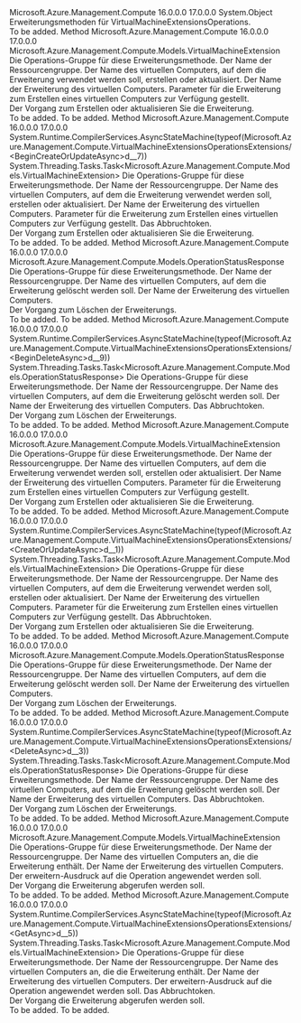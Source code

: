 <Type Name="VirtualMachineExtensionsOperationsExtensions" FullName="Microsoft.Azure.Management.Compute.VirtualMachineExtensionsOperationsExtensions">
  <TypeSignature Language="C#" Value="public static class VirtualMachineExtensionsOperationsExtensions" />
  <TypeSignature Language="ILAsm" Value=".class public auto ansi abstract sealed beforefieldinit VirtualMachineExtensionsOperationsExtensions extends System.Object" />
  <TypeSignature Language="DocId" Value="T:Microsoft.Azure.Management.Compute.VirtualMachineExtensionsOperationsExtensions" />
  <TypeSignature Language="VB.NET" Value="Public Module VirtualMachineExtensionsOperationsExtensions" />
  <TypeSignature Language="F#" Value="type VirtualMachineExtensionsOperationsExtensions = class" />
  <AssemblyInfo>
    <AssemblyName>Microsoft.Azure.Management.Compute</AssemblyName>
    <AssemblyVersion>16.0.0.0</AssemblyVersion>
    <AssemblyVersion>17.0.0.0</AssemblyVersion>
  </AssemblyInfo>
  <Base>
    <BaseTypeName>System.Object</BaseTypeName>
  </Base>
  <Interfaces />
  <Docs>
    <summary>
            Erweiterungsmethoden für VirtualMachineExtensionsOperations.
            </summary>
    <remarks>To be added.</remarks>
  </Docs>
  <Members>
    <Member MemberName="BeginCreateOrUpdate">
      <MemberSignature Language="C#" Value="public static Microsoft.Azure.Management.Compute.Models.VirtualMachineExtension BeginCreateOrUpdate (this Microsoft.Azure.Management.Compute.IVirtualMachineExtensionsOperations operations, string resourceGroupName, string vmName, string vmExtensionName, Microsoft.Azure.Management.Compute.Models.VirtualMachineExtension extensionParameters);" />
      <MemberSignature Language="ILAsm" Value=".method public static hidebysig class Microsoft.Azure.Management.Compute.Models.VirtualMachineExtension BeginCreateOrUpdate(class Microsoft.Azure.Management.Compute.IVirtualMachineExtensionsOperations operations, string resourceGroupName, string vmName, string vmExtensionName, class Microsoft.Azure.Management.Compute.Models.VirtualMachineExtension extensionParameters) cil managed" />
      <MemberSignature Language="DocId" Value="M:Microsoft.Azure.Management.Compute.VirtualMachineExtensionsOperationsExtensions.BeginCreateOrUpdate(Microsoft.Azure.Management.Compute.IVirtualMachineExtensionsOperations,System.String,System.String,System.String,Microsoft.Azure.Management.Compute.Models.VirtualMachineExtension)" />
      <MemberSignature Language="VB.NET" Value="&lt;Extension()&gt;&#xA;Public Function BeginCreateOrUpdate (operations As IVirtualMachineExtensionsOperations, resourceGroupName As String, vmName As String, vmExtensionName As String, extensionParameters As VirtualMachineExtension) As VirtualMachineExtension" />
      <MemberSignature Language="F#" Value="static member BeginCreateOrUpdate : Microsoft.Azure.Management.Compute.IVirtualMachineExtensionsOperations * string * string * string * Microsoft.Azure.Management.Compute.Models.VirtualMachineExtension -&gt; Microsoft.Azure.Management.Compute.Models.VirtualMachineExtension" Usage="Microsoft.Azure.Management.Compute.VirtualMachineExtensionsOperationsExtensions.BeginCreateOrUpdate (operations, resourceGroupName, vmName, vmExtensionName, extensionParameters)" />
      <MemberType>Method</MemberType>
      <AssemblyInfo>
        <AssemblyName>Microsoft.Azure.Management.Compute</AssemblyName>
        <AssemblyVersion>16.0.0.0</AssemblyVersion>
        <AssemblyVersion>17.0.0.0</AssemblyVersion>
      </AssemblyInfo>
      <ReturnValue>
        <ReturnType>Microsoft.Azure.Management.Compute.Models.VirtualMachineExtension</ReturnType>
      </ReturnValue>
      <Parameters>
        <Parameter Name="operations" Type="Microsoft.Azure.Management.Compute.IVirtualMachineExtensionsOperations" RefType="this" />
        <Parameter Name="resourceGroupName" Type="System.String" />
        <Parameter Name="vmName" Type="System.String" />
        <Parameter Name="vmExtensionName" Type="System.String" />
        <Parameter Name="extensionParameters" Type="Microsoft.Azure.Management.Compute.Models.VirtualMachineExtension" />
      </Parameters>
      <Docs>
        <param name="operations">
            Die Operations-Gruppe für diese Erweiterungsmethode.
            </param>
        <param name="resourceGroupName">
            Der Name der Ressourcengruppe.
            </param>
        <param name="vmName">
            Der Name des virtuellen Computers, auf dem die Erweiterung verwendet werden soll, erstellen oder aktualisiert.
            </param>
        <param name="vmExtensionName">
            Der Name der Erweiterung des virtuellen Computers.
            </param>
        <param name="extensionParameters">
            Parameter für die Erweiterung zum Erstellen eines virtuellen Computers zur Verfügung gestellt.
            </param>
        <summary>
            Der Vorgang zum Erstellen oder aktualisieren Sie die Erweiterung.
            </summary>
        <returns>To be added.</returns>
        <remarks>To be added.</remarks>
      </Docs>
    </Member>
    <Member MemberName="BeginCreateOrUpdateAsync">
      <MemberSignature Language="C#" Value="public static System.Threading.Tasks.Task&lt;Microsoft.Azure.Management.Compute.Models.VirtualMachineExtension&gt; BeginCreateOrUpdateAsync (this Microsoft.Azure.Management.Compute.IVirtualMachineExtensionsOperations operations, string resourceGroupName, string vmName, string vmExtensionName, Microsoft.Azure.Management.Compute.Models.VirtualMachineExtension extensionParameters, System.Threading.CancellationToken cancellationToken = null);" />
      <MemberSignature Language="ILAsm" Value=".method public static hidebysig class System.Threading.Tasks.Task`1&lt;class Microsoft.Azure.Management.Compute.Models.VirtualMachineExtension&gt; BeginCreateOrUpdateAsync(class Microsoft.Azure.Management.Compute.IVirtualMachineExtensionsOperations operations, string resourceGroupName, string vmName, string vmExtensionName, class Microsoft.Azure.Management.Compute.Models.VirtualMachineExtension extensionParameters, valuetype System.Threading.CancellationToken cancellationToken) cil managed" />
      <MemberSignature Language="DocId" Value="M:Microsoft.Azure.Management.Compute.VirtualMachineExtensionsOperationsExtensions.BeginCreateOrUpdateAsync(Microsoft.Azure.Management.Compute.IVirtualMachineExtensionsOperations,System.String,System.String,System.String,Microsoft.Azure.Management.Compute.Models.VirtualMachineExtension,System.Threading.CancellationToken)" />
      <MemberSignature Language="F#" Value="static member BeginCreateOrUpdateAsync : Microsoft.Azure.Management.Compute.IVirtualMachineExtensionsOperations * string * string * string * Microsoft.Azure.Management.Compute.Models.VirtualMachineExtension * System.Threading.CancellationToken -&gt; System.Threading.Tasks.Task&lt;Microsoft.Azure.Management.Compute.Models.VirtualMachineExtension&gt;" Usage="Microsoft.Azure.Management.Compute.VirtualMachineExtensionsOperationsExtensions.BeginCreateOrUpdateAsync (operations, resourceGroupName, vmName, vmExtensionName, extensionParameters, cancellationToken)" />
      <MemberType>Method</MemberType>
      <AssemblyInfo>
        <AssemblyName>Microsoft.Azure.Management.Compute</AssemblyName>
        <AssemblyVersion>16.0.0.0</AssemblyVersion>
        <AssemblyVersion>17.0.0.0</AssemblyVersion>
      </AssemblyInfo>
      <Attributes>
        <Attribute>
          <AttributeName>System.Runtime.CompilerServices.AsyncStateMachine(typeof(Microsoft.Azure.Management.Compute.VirtualMachineExtensionsOperationsExtensions/&lt;BeginCreateOrUpdateAsync&gt;d__7))</AttributeName>
        </Attribute>
      </Attributes>
      <ReturnValue>
        <ReturnType>System.Threading.Tasks.Task&lt;Microsoft.Azure.Management.Compute.Models.VirtualMachineExtension&gt;</ReturnType>
      </ReturnValue>
      <Parameters>
        <Parameter Name="operations" Type="Microsoft.Azure.Management.Compute.IVirtualMachineExtensionsOperations" RefType="this" />
        <Parameter Name="resourceGroupName" Type="System.String" />
        <Parameter Name="vmName" Type="System.String" />
        <Parameter Name="vmExtensionName" Type="System.String" />
        <Parameter Name="extensionParameters" Type="Microsoft.Azure.Management.Compute.Models.VirtualMachineExtension" />
        <Parameter Name="cancellationToken" Type="System.Threading.CancellationToken" />
      </Parameters>
      <Docs>
        <param name="operations">
            Die Operations-Gruppe für diese Erweiterungsmethode.
            </param>
        <param name="resourceGroupName">
            Der Name der Ressourcengruppe.
            </param>
        <param name="vmName">
            Der Name des virtuellen Computers, auf dem die Erweiterung verwendet werden soll, erstellen oder aktualisiert.
            </param>
        <param name="vmExtensionName">
            Der Name der Erweiterung des virtuellen Computers.
            </param>
        <param name="extensionParameters">
            Parameter für die Erweiterung zum Erstellen eines virtuellen Computers zur Verfügung gestellt.
            </param>
        <param name="cancellationToken">
            Das Abbruchtoken.
            </param>
        <summary>
            Der Vorgang zum Erstellen oder aktualisieren Sie die Erweiterung.
            </summary>
        <returns>To be added.</returns>
        <remarks>To be added.</remarks>
      </Docs>
    </Member>
    <Member MemberName="BeginDelete">
      <MemberSignature Language="C#" Value="public static Microsoft.Azure.Management.Compute.Models.OperationStatusResponse BeginDelete (this Microsoft.Azure.Management.Compute.IVirtualMachineExtensionsOperations operations, string resourceGroupName, string vmName, string vmExtensionName);" />
      <MemberSignature Language="ILAsm" Value=".method public static hidebysig class Microsoft.Azure.Management.Compute.Models.OperationStatusResponse BeginDelete(class Microsoft.Azure.Management.Compute.IVirtualMachineExtensionsOperations operations, string resourceGroupName, string vmName, string vmExtensionName) cil managed" />
      <MemberSignature Language="DocId" Value="M:Microsoft.Azure.Management.Compute.VirtualMachineExtensionsOperationsExtensions.BeginDelete(Microsoft.Azure.Management.Compute.IVirtualMachineExtensionsOperations,System.String,System.String,System.String)" />
      <MemberSignature Language="VB.NET" Value="&lt;Extension()&gt;&#xA;Public Function BeginDelete (operations As IVirtualMachineExtensionsOperations, resourceGroupName As String, vmName As String, vmExtensionName As String) As OperationStatusResponse" />
      <MemberSignature Language="F#" Value="static member BeginDelete : Microsoft.Azure.Management.Compute.IVirtualMachineExtensionsOperations * string * string * string -&gt; Microsoft.Azure.Management.Compute.Models.OperationStatusResponse" Usage="Microsoft.Azure.Management.Compute.VirtualMachineExtensionsOperationsExtensions.BeginDelete (operations, resourceGroupName, vmName, vmExtensionName)" />
      <MemberType>Method</MemberType>
      <AssemblyInfo>
        <AssemblyName>Microsoft.Azure.Management.Compute</AssemblyName>
        <AssemblyVersion>16.0.0.0</AssemblyVersion>
        <AssemblyVersion>17.0.0.0</AssemblyVersion>
      </AssemblyInfo>
      <ReturnValue>
        <ReturnType>Microsoft.Azure.Management.Compute.Models.OperationStatusResponse</ReturnType>
      </ReturnValue>
      <Parameters>
        <Parameter Name="operations" Type="Microsoft.Azure.Management.Compute.IVirtualMachineExtensionsOperations" RefType="this" />
        <Parameter Name="resourceGroupName" Type="System.String" />
        <Parameter Name="vmName" Type="System.String" />
        <Parameter Name="vmExtensionName" Type="System.String" />
      </Parameters>
      <Docs>
        <param name="operations">
            Die Operations-Gruppe für diese Erweiterungsmethode.
            </param>
        <param name="resourceGroupName">
            Der Name der Ressourcengruppe.
            </param>
        <param name="vmName">
            Der Name des virtuellen Computers, auf dem die Erweiterung gelöscht werden soll.
            </param>
        <param name="vmExtensionName">
            Der Name der Erweiterung des virtuellen Computers.
            </param>
        <summary>
            Der Vorgang zum Löschen der Erweiterungs.
            </summary>
        <returns>To be added.</returns>
        <remarks>To be added.</remarks>
      </Docs>
    </Member>
    <Member MemberName="BeginDeleteAsync">
      <MemberSignature Language="C#" Value="public static System.Threading.Tasks.Task&lt;Microsoft.Azure.Management.Compute.Models.OperationStatusResponse&gt; BeginDeleteAsync (this Microsoft.Azure.Management.Compute.IVirtualMachineExtensionsOperations operations, string resourceGroupName, string vmName, string vmExtensionName, System.Threading.CancellationToken cancellationToken = null);" />
      <MemberSignature Language="ILAsm" Value=".method public static hidebysig class System.Threading.Tasks.Task`1&lt;class Microsoft.Azure.Management.Compute.Models.OperationStatusResponse&gt; BeginDeleteAsync(class Microsoft.Azure.Management.Compute.IVirtualMachineExtensionsOperations operations, string resourceGroupName, string vmName, string vmExtensionName, valuetype System.Threading.CancellationToken cancellationToken) cil managed" />
      <MemberSignature Language="DocId" Value="M:Microsoft.Azure.Management.Compute.VirtualMachineExtensionsOperationsExtensions.BeginDeleteAsync(Microsoft.Azure.Management.Compute.IVirtualMachineExtensionsOperations,System.String,System.String,System.String,System.Threading.CancellationToken)" />
      <MemberSignature Language="F#" Value="static member BeginDeleteAsync : Microsoft.Azure.Management.Compute.IVirtualMachineExtensionsOperations * string * string * string * System.Threading.CancellationToken -&gt; System.Threading.Tasks.Task&lt;Microsoft.Azure.Management.Compute.Models.OperationStatusResponse&gt;" Usage="Microsoft.Azure.Management.Compute.VirtualMachineExtensionsOperationsExtensions.BeginDeleteAsync (operations, resourceGroupName, vmName, vmExtensionName, cancellationToken)" />
      <MemberType>Method</MemberType>
      <AssemblyInfo>
        <AssemblyName>Microsoft.Azure.Management.Compute</AssemblyName>
        <AssemblyVersion>16.0.0.0</AssemblyVersion>
        <AssemblyVersion>17.0.0.0</AssemblyVersion>
      </AssemblyInfo>
      <Attributes>
        <Attribute>
          <AttributeName>System.Runtime.CompilerServices.AsyncStateMachine(typeof(Microsoft.Azure.Management.Compute.VirtualMachineExtensionsOperationsExtensions/&lt;BeginDeleteAsync&gt;d__9))</AttributeName>
        </Attribute>
      </Attributes>
      <ReturnValue>
        <ReturnType>System.Threading.Tasks.Task&lt;Microsoft.Azure.Management.Compute.Models.OperationStatusResponse&gt;</ReturnType>
      </ReturnValue>
      <Parameters>
        <Parameter Name="operations" Type="Microsoft.Azure.Management.Compute.IVirtualMachineExtensionsOperations" RefType="this" />
        <Parameter Name="resourceGroupName" Type="System.String" />
        <Parameter Name="vmName" Type="System.String" />
        <Parameter Name="vmExtensionName" Type="System.String" />
        <Parameter Name="cancellationToken" Type="System.Threading.CancellationToken" />
      </Parameters>
      <Docs>
        <param name="operations">
            Die Operations-Gruppe für diese Erweiterungsmethode.
            </param>
        <param name="resourceGroupName">
            Der Name der Ressourcengruppe.
            </param>
        <param name="vmName">
            Der Name des virtuellen Computers, auf dem die Erweiterung gelöscht werden soll.
            </param>
        <param name="vmExtensionName">
            Der Name der Erweiterung des virtuellen Computers.
            </param>
        <param name="cancellationToken">
            Das Abbruchtoken.
            </param>
        <summary>
            Der Vorgang zum Löschen der Erweiterungs.
            </summary>
        <returns>To be added.</returns>
        <remarks>To be added.</remarks>
      </Docs>
    </Member>
    <Member MemberName="CreateOrUpdate">
      <MemberSignature Language="C#" Value="public static Microsoft.Azure.Management.Compute.Models.VirtualMachineExtension CreateOrUpdate (this Microsoft.Azure.Management.Compute.IVirtualMachineExtensionsOperations operations, string resourceGroupName, string vmName, string vmExtensionName, Microsoft.Azure.Management.Compute.Models.VirtualMachineExtension extensionParameters);" />
      <MemberSignature Language="ILAsm" Value=".method public static hidebysig class Microsoft.Azure.Management.Compute.Models.VirtualMachineExtension CreateOrUpdate(class Microsoft.Azure.Management.Compute.IVirtualMachineExtensionsOperations operations, string resourceGroupName, string vmName, string vmExtensionName, class Microsoft.Azure.Management.Compute.Models.VirtualMachineExtension extensionParameters) cil managed" />
      <MemberSignature Language="DocId" Value="M:Microsoft.Azure.Management.Compute.VirtualMachineExtensionsOperationsExtensions.CreateOrUpdate(Microsoft.Azure.Management.Compute.IVirtualMachineExtensionsOperations,System.String,System.String,System.String,Microsoft.Azure.Management.Compute.Models.VirtualMachineExtension)" />
      <MemberSignature Language="VB.NET" Value="&lt;Extension()&gt;&#xA;Public Function CreateOrUpdate (operations As IVirtualMachineExtensionsOperations, resourceGroupName As String, vmName As String, vmExtensionName As String, extensionParameters As VirtualMachineExtension) As VirtualMachineExtension" />
      <MemberSignature Language="F#" Value="static member CreateOrUpdate : Microsoft.Azure.Management.Compute.IVirtualMachineExtensionsOperations * string * string * string * Microsoft.Azure.Management.Compute.Models.VirtualMachineExtension -&gt; Microsoft.Azure.Management.Compute.Models.VirtualMachineExtension" Usage="Microsoft.Azure.Management.Compute.VirtualMachineExtensionsOperationsExtensions.CreateOrUpdate (operations, resourceGroupName, vmName, vmExtensionName, extensionParameters)" />
      <MemberType>Method</MemberType>
      <AssemblyInfo>
        <AssemblyName>Microsoft.Azure.Management.Compute</AssemblyName>
        <AssemblyVersion>16.0.0.0</AssemblyVersion>
        <AssemblyVersion>17.0.0.0</AssemblyVersion>
      </AssemblyInfo>
      <ReturnValue>
        <ReturnType>Microsoft.Azure.Management.Compute.Models.VirtualMachineExtension</ReturnType>
      </ReturnValue>
      <Parameters>
        <Parameter Name="operations" Type="Microsoft.Azure.Management.Compute.IVirtualMachineExtensionsOperations" RefType="this" />
        <Parameter Name="resourceGroupName" Type="System.String" />
        <Parameter Name="vmName" Type="System.String" />
        <Parameter Name="vmExtensionName" Type="System.String" />
        <Parameter Name="extensionParameters" Type="Microsoft.Azure.Management.Compute.Models.VirtualMachineExtension" />
      </Parameters>
      <Docs>
        <param name="operations">
            Die Operations-Gruppe für diese Erweiterungsmethode.
            </param>
        <param name="resourceGroupName">
            Der Name der Ressourcengruppe.
            </param>
        <param name="vmName">
            Der Name des virtuellen Computers, auf dem die Erweiterung verwendet werden soll, erstellen oder aktualisiert.
            </param>
        <param name="vmExtensionName">
            Der Name der Erweiterung des virtuellen Computers.
            </param>
        <param name="extensionParameters">
            Parameter für die Erweiterung zum Erstellen eines virtuellen Computers zur Verfügung gestellt.
            </param>
        <summary>
            Der Vorgang zum Erstellen oder aktualisieren Sie die Erweiterung.
            </summary>
        <returns>To be added.</returns>
        <remarks>To be added.</remarks>
      </Docs>
    </Member>
    <Member MemberName="CreateOrUpdateAsync">
      <MemberSignature Language="C#" Value="public static System.Threading.Tasks.Task&lt;Microsoft.Azure.Management.Compute.Models.VirtualMachineExtension&gt; CreateOrUpdateAsync (this Microsoft.Azure.Management.Compute.IVirtualMachineExtensionsOperations operations, string resourceGroupName, string vmName, string vmExtensionName, Microsoft.Azure.Management.Compute.Models.VirtualMachineExtension extensionParameters, System.Threading.CancellationToken cancellationToken = null);" />
      <MemberSignature Language="ILAsm" Value=".method public static hidebysig class System.Threading.Tasks.Task`1&lt;class Microsoft.Azure.Management.Compute.Models.VirtualMachineExtension&gt; CreateOrUpdateAsync(class Microsoft.Azure.Management.Compute.IVirtualMachineExtensionsOperations operations, string resourceGroupName, string vmName, string vmExtensionName, class Microsoft.Azure.Management.Compute.Models.VirtualMachineExtension extensionParameters, valuetype System.Threading.CancellationToken cancellationToken) cil managed" />
      <MemberSignature Language="DocId" Value="M:Microsoft.Azure.Management.Compute.VirtualMachineExtensionsOperationsExtensions.CreateOrUpdateAsync(Microsoft.Azure.Management.Compute.IVirtualMachineExtensionsOperations,System.String,System.String,System.String,Microsoft.Azure.Management.Compute.Models.VirtualMachineExtension,System.Threading.CancellationToken)" />
      <MemberSignature Language="F#" Value="static member CreateOrUpdateAsync : Microsoft.Azure.Management.Compute.IVirtualMachineExtensionsOperations * string * string * string * Microsoft.Azure.Management.Compute.Models.VirtualMachineExtension * System.Threading.CancellationToken -&gt; System.Threading.Tasks.Task&lt;Microsoft.Azure.Management.Compute.Models.VirtualMachineExtension&gt;" Usage="Microsoft.Azure.Management.Compute.VirtualMachineExtensionsOperationsExtensions.CreateOrUpdateAsync (operations, resourceGroupName, vmName, vmExtensionName, extensionParameters, cancellationToken)" />
      <MemberType>Method</MemberType>
      <AssemblyInfo>
        <AssemblyName>Microsoft.Azure.Management.Compute</AssemblyName>
        <AssemblyVersion>16.0.0.0</AssemblyVersion>
        <AssemblyVersion>17.0.0.0</AssemblyVersion>
      </AssemblyInfo>
      <Attributes>
        <Attribute>
          <AttributeName>System.Runtime.CompilerServices.AsyncStateMachine(typeof(Microsoft.Azure.Management.Compute.VirtualMachineExtensionsOperationsExtensions/&lt;CreateOrUpdateAsync&gt;d__1))</AttributeName>
        </Attribute>
      </Attributes>
      <ReturnValue>
        <ReturnType>System.Threading.Tasks.Task&lt;Microsoft.Azure.Management.Compute.Models.VirtualMachineExtension&gt;</ReturnType>
      </ReturnValue>
      <Parameters>
        <Parameter Name="operations" Type="Microsoft.Azure.Management.Compute.IVirtualMachineExtensionsOperations" RefType="this" />
        <Parameter Name="resourceGroupName" Type="System.String" />
        <Parameter Name="vmName" Type="System.String" />
        <Parameter Name="vmExtensionName" Type="System.String" />
        <Parameter Name="extensionParameters" Type="Microsoft.Azure.Management.Compute.Models.VirtualMachineExtension" />
        <Parameter Name="cancellationToken" Type="System.Threading.CancellationToken" />
      </Parameters>
      <Docs>
        <param name="operations">
            Die Operations-Gruppe für diese Erweiterungsmethode.
            </param>
        <param name="resourceGroupName">
            Der Name der Ressourcengruppe.
            </param>
        <param name="vmName">
            Der Name des virtuellen Computers, auf dem die Erweiterung verwendet werden soll, erstellen oder aktualisiert.
            </param>
        <param name="vmExtensionName">
            Der Name der Erweiterung des virtuellen Computers.
            </param>
        <param name="extensionParameters">
            Parameter für die Erweiterung zum Erstellen eines virtuellen Computers zur Verfügung gestellt.
            </param>
        <param name="cancellationToken">
            Das Abbruchtoken.
            </param>
        <summary>
            Der Vorgang zum Erstellen oder aktualisieren Sie die Erweiterung.
            </summary>
        <returns>To be added.</returns>
        <remarks>To be added.</remarks>
      </Docs>
    </Member>
    <Member MemberName="Delete">
      <MemberSignature Language="C#" Value="public static Microsoft.Azure.Management.Compute.Models.OperationStatusResponse Delete (this Microsoft.Azure.Management.Compute.IVirtualMachineExtensionsOperations operations, string resourceGroupName, string vmName, string vmExtensionName);" />
      <MemberSignature Language="ILAsm" Value=".method public static hidebysig class Microsoft.Azure.Management.Compute.Models.OperationStatusResponse Delete(class Microsoft.Azure.Management.Compute.IVirtualMachineExtensionsOperations operations, string resourceGroupName, string vmName, string vmExtensionName) cil managed" />
      <MemberSignature Language="DocId" Value="M:Microsoft.Azure.Management.Compute.VirtualMachineExtensionsOperationsExtensions.Delete(Microsoft.Azure.Management.Compute.IVirtualMachineExtensionsOperations,System.String,System.String,System.String)" />
      <MemberSignature Language="VB.NET" Value="&lt;Extension()&gt;&#xA;Public Function Delete (operations As IVirtualMachineExtensionsOperations, resourceGroupName As String, vmName As String, vmExtensionName As String) As OperationStatusResponse" />
      <MemberSignature Language="F#" Value="static member Delete : Microsoft.Azure.Management.Compute.IVirtualMachineExtensionsOperations * string * string * string -&gt; Microsoft.Azure.Management.Compute.Models.OperationStatusResponse" Usage="Microsoft.Azure.Management.Compute.VirtualMachineExtensionsOperationsExtensions.Delete (operations, resourceGroupName, vmName, vmExtensionName)" />
      <MemberType>Method</MemberType>
      <AssemblyInfo>
        <AssemblyName>Microsoft.Azure.Management.Compute</AssemblyName>
        <AssemblyVersion>16.0.0.0</AssemblyVersion>
        <AssemblyVersion>17.0.0.0</AssemblyVersion>
      </AssemblyInfo>
      <ReturnValue>
        <ReturnType>Microsoft.Azure.Management.Compute.Models.OperationStatusResponse</ReturnType>
      </ReturnValue>
      <Parameters>
        <Parameter Name="operations" Type="Microsoft.Azure.Management.Compute.IVirtualMachineExtensionsOperations" RefType="this" />
        <Parameter Name="resourceGroupName" Type="System.String" />
        <Parameter Name="vmName" Type="System.String" />
        <Parameter Name="vmExtensionName" Type="System.String" />
      </Parameters>
      <Docs>
        <param name="operations">
            Die Operations-Gruppe für diese Erweiterungsmethode.
            </param>
        <param name="resourceGroupName">
            Der Name der Ressourcengruppe.
            </param>
        <param name="vmName">
            Der Name des virtuellen Computers, auf dem die Erweiterung gelöscht werden soll.
            </param>
        <param name="vmExtensionName">
            Der Name der Erweiterung des virtuellen Computers.
            </param>
        <summary>
            Der Vorgang zum Löschen der Erweiterungs.
            </summary>
        <returns>To be added.</returns>
        <remarks>To be added.</remarks>
      </Docs>
    </Member>
    <Member MemberName="DeleteAsync">
      <MemberSignature Language="C#" Value="public static System.Threading.Tasks.Task&lt;Microsoft.Azure.Management.Compute.Models.OperationStatusResponse&gt; DeleteAsync (this Microsoft.Azure.Management.Compute.IVirtualMachineExtensionsOperations operations, string resourceGroupName, string vmName, string vmExtensionName, System.Threading.CancellationToken cancellationToken = null);" />
      <MemberSignature Language="ILAsm" Value=".method public static hidebysig class System.Threading.Tasks.Task`1&lt;class Microsoft.Azure.Management.Compute.Models.OperationStatusResponse&gt; DeleteAsync(class Microsoft.Azure.Management.Compute.IVirtualMachineExtensionsOperations operations, string resourceGroupName, string vmName, string vmExtensionName, valuetype System.Threading.CancellationToken cancellationToken) cil managed" />
      <MemberSignature Language="DocId" Value="M:Microsoft.Azure.Management.Compute.VirtualMachineExtensionsOperationsExtensions.DeleteAsync(Microsoft.Azure.Management.Compute.IVirtualMachineExtensionsOperations,System.String,System.String,System.String,System.Threading.CancellationToken)" />
      <MemberSignature Language="F#" Value="static member DeleteAsync : Microsoft.Azure.Management.Compute.IVirtualMachineExtensionsOperations * string * string * string * System.Threading.CancellationToken -&gt; System.Threading.Tasks.Task&lt;Microsoft.Azure.Management.Compute.Models.OperationStatusResponse&gt;" Usage="Microsoft.Azure.Management.Compute.VirtualMachineExtensionsOperationsExtensions.DeleteAsync (operations, resourceGroupName, vmName, vmExtensionName, cancellationToken)" />
      <MemberType>Method</MemberType>
      <AssemblyInfo>
        <AssemblyName>Microsoft.Azure.Management.Compute</AssemblyName>
        <AssemblyVersion>16.0.0.0</AssemblyVersion>
        <AssemblyVersion>17.0.0.0</AssemblyVersion>
      </AssemblyInfo>
      <Attributes>
        <Attribute>
          <AttributeName>System.Runtime.CompilerServices.AsyncStateMachine(typeof(Microsoft.Azure.Management.Compute.VirtualMachineExtensionsOperationsExtensions/&lt;DeleteAsync&gt;d__3))</AttributeName>
        </Attribute>
      </Attributes>
      <ReturnValue>
        <ReturnType>System.Threading.Tasks.Task&lt;Microsoft.Azure.Management.Compute.Models.OperationStatusResponse&gt;</ReturnType>
      </ReturnValue>
      <Parameters>
        <Parameter Name="operations" Type="Microsoft.Azure.Management.Compute.IVirtualMachineExtensionsOperations" RefType="this" />
        <Parameter Name="resourceGroupName" Type="System.String" />
        <Parameter Name="vmName" Type="System.String" />
        <Parameter Name="vmExtensionName" Type="System.String" />
        <Parameter Name="cancellationToken" Type="System.Threading.CancellationToken" />
      </Parameters>
      <Docs>
        <param name="operations">
            Die Operations-Gruppe für diese Erweiterungsmethode.
            </param>
        <param name="resourceGroupName">
            Der Name der Ressourcengruppe.
            </param>
        <param name="vmName">
            Der Name des virtuellen Computers, auf dem die Erweiterung gelöscht werden soll.
            </param>
        <param name="vmExtensionName">
            Der Name der Erweiterung des virtuellen Computers.
            </param>
        <param name="cancellationToken">
            Das Abbruchtoken.
            </param>
        <summary>
            Der Vorgang zum Löschen der Erweiterungs.
            </summary>
        <returns>To be added.</returns>
        <remarks>To be added.</remarks>
      </Docs>
    </Member>
    <Member MemberName="Get">
      <MemberSignature Language="C#" Value="public static Microsoft.Azure.Management.Compute.Models.VirtualMachineExtension Get (this Microsoft.Azure.Management.Compute.IVirtualMachineExtensionsOperations operations, string resourceGroupName, string vmName, string vmExtensionName, string expand = null);" />
      <MemberSignature Language="ILAsm" Value=".method public static hidebysig class Microsoft.Azure.Management.Compute.Models.VirtualMachineExtension Get(class Microsoft.Azure.Management.Compute.IVirtualMachineExtensionsOperations operations, string resourceGroupName, string vmName, string vmExtensionName, string expand) cil managed" />
      <MemberSignature Language="DocId" Value="M:Microsoft.Azure.Management.Compute.VirtualMachineExtensionsOperationsExtensions.Get(Microsoft.Azure.Management.Compute.IVirtualMachineExtensionsOperations,System.String,System.String,System.String,System.String)" />
      <MemberSignature Language="VB.NET" Value="&lt;Extension()&gt;&#xA;Public Function Get (operations As IVirtualMachineExtensionsOperations, resourceGroupName As String, vmName As String, vmExtensionName As String, Optional expand As String = null) As VirtualMachineExtension" />
      <MemberSignature Language="F#" Value="static member Get : Microsoft.Azure.Management.Compute.IVirtualMachineExtensionsOperations * string * string * string * string -&gt; Microsoft.Azure.Management.Compute.Models.VirtualMachineExtension" Usage="Microsoft.Azure.Management.Compute.VirtualMachineExtensionsOperationsExtensions.Get (operations, resourceGroupName, vmName, vmExtensionName, expand)" />
      <MemberType>Method</MemberType>
      <AssemblyInfo>
        <AssemblyName>Microsoft.Azure.Management.Compute</AssemblyName>
        <AssemblyVersion>16.0.0.0</AssemblyVersion>
        <AssemblyVersion>17.0.0.0</AssemblyVersion>
      </AssemblyInfo>
      <ReturnValue>
        <ReturnType>Microsoft.Azure.Management.Compute.Models.VirtualMachineExtension</ReturnType>
      </ReturnValue>
      <Parameters>
        <Parameter Name="operations" Type="Microsoft.Azure.Management.Compute.IVirtualMachineExtensionsOperations" RefType="this" />
        <Parameter Name="resourceGroupName" Type="System.String" />
        <Parameter Name="vmName" Type="System.String" />
        <Parameter Name="vmExtensionName" Type="System.String" />
        <Parameter Name="expand" Type="System.String" />
      </Parameters>
      <Docs>
        <param name="operations">
            Die Operations-Gruppe für diese Erweiterungsmethode.
            </param>
        <param name="resourceGroupName">
            Der Name der Ressourcengruppe.
            </param>
        <param name="vmName">
            Der Name des virtuellen Computers an, die die Erweiterung enthält.
            </param>
        <param name="vmExtensionName">
            Der Name der Erweiterung des virtuellen Computers.
            </param>
        <param name="expand">
            Der erweitern-Ausdruck auf die Operation angewendet werden soll.
            </param>
        <summary>
            Der Vorgang die Erweiterung abgerufen werden soll.
            </summary>
        <returns>To be added.</returns>
        <remarks>To be added.</remarks>
      </Docs>
    </Member>
    <Member MemberName="GetAsync">
      <MemberSignature Language="C#" Value="public static System.Threading.Tasks.Task&lt;Microsoft.Azure.Management.Compute.Models.VirtualMachineExtension&gt; GetAsync (this Microsoft.Azure.Management.Compute.IVirtualMachineExtensionsOperations operations, string resourceGroupName, string vmName, string vmExtensionName, string expand = null, System.Threading.CancellationToken cancellationToken = null);" />
      <MemberSignature Language="ILAsm" Value=".method public static hidebysig class System.Threading.Tasks.Task`1&lt;class Microsoft.Azure.Management.Compute.Models.VirtualMachineExtension&gt; GetAsync(class Microsoft.Azure.Management.Compute.IVirtualMachineExtensionsOperations operations, string resourceGroupName, string vmName, string vmExtensionName, string expand, valuetype System.Threading.CancellationToken cancellationToken) cil managed" />
      <MemberSignature Language="DocId" Value="M:Microsoft.Azure.Management.Compute.VirtualMachineExtensionsOperationsExtensions.GetAsync(Microsoft.Azure.Management.Compute.IVirtualMachineExtensionsOperations,System.String,System.String,System.String,System.String,System.Threading.CancellationToken)" />
      <MemberSignature Language="F#" Value="static member GetAsync : Microsoft.Azure.Management.Compute.IVirtualMachineExtensionsOperations * string * string * string * string * System.Threading.CancellationToken -&gt; System.Threading.Tasks.Task&lt;Microsoft.Azure.Management.Compute.Models.VirtualMachineExtension&gt;" Usage="Microsoft.Azure.Management.Compute.VirtualMachineExtensionsOperationsExtensions.GetAsync (operations, resourceGroupName, vmName, vmExtensionName, expand, cancellationToken)" />
      <MemberType>Method</MemberType>
      <AssemblyInfo>
        <AssemblyName>Microsoft.Azure.Management.Compute</AssemblyName>
        <AssemblyVersion>16.0.0.0</AssemblyVersion>
        <AssemblyVersion>17.0.0.0</AssemblyVersion>
      </AssemblyInfo>
      <Attributes>
        <Attribute>
          <AttributeName>System.Runtime.CompilerServices.AsyncStateMachine(typeof(Microsoft.Azure.Management.Compute.VirtualMachineExtensionsOperationsExtensions/&lt;GetAsync&gt;d__5))</AttributeName>
        </Attribute>
      </Attributes>
      <ReturnValue>
        <ReturnType>System.Threading.Tasks.Task&lt;Microsoft.Azure.Management.Compute.Models.VirtualMachineExtension&gt;</ReturnType>
      </ReturnValue>
      <Parameters>
        <Parameter Name="operations" Type="Microsoft.Azure.Management.Compute.IVirtualMachineExtensionsOperations" RefType="this" />
        <Parameter Name="resourceGroupName" Type="System.String" />
        <Parameter Name="vmName" Type="System.String" />
        <Parameter Name="vmExtensionName" Type="System.String" />
        <Parameter Name="expand" Type="System.String" />
        <Parameter Name="cancellationToken" Type="System.Threading.CancellationToken" />
      </Parameters>
      <Docs>
        <param name="operations">
            Die Operations-Gruppe für diese Erweiterungsmethode.
            </param>
        <param name="resourceGroupName">
            Der Name der Ressourcengruppe.
            </param>
        <param name="vmName">
            Der Name des virtuellen Computers an, die die Erweiterung enthält.
            </param>
        <param name="vmExtensionName">
            Der Name der Erweiterung des virtuellen Computers.
            </param>
        <param name="expand">
            Der erweitern-Ausdruck auf die Operation angewendet werden soll.
            </param>
        <param name="cancellationToken">
            Das Abbruchtoken.
            </param>
        <summary>
            Der Vorgang die Erweiterung abgerufen werden soll.
            </summary>
        <returns>To be added.</returns>
        <remarks>To be added.</remarks>
      </Docs>
    </Member>
  </Members>
</Type>